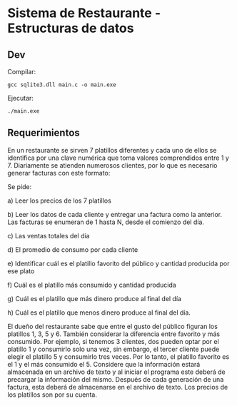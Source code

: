 # Sistema de Restaurante - Estructuras de datos

## Dev
Compilar:
```console
gcc sqlite3.dll main.c -o main.exe
```

Ejecutar:
```console
./main.exe
```
## Requerimientos


En un restaurante se sirven 7 platillos diferentes y cada uno de ellos se identifica por una clave numérica que toma valores comprendidos entre 1 y 7.
Diariamente se atienden numerosos clientes, por lo que es necesario generar facturas con este formato:



Se pide:

a) Leer los precios de los 7 platillos

b) Leer los datos de cada cliente y entregar una factura como la anterior. Las facturas se enumeran de 1 hasta N, desde el comienzo del día.

c) Las ventas totales del día

d) El promedio de consumo por cada cliente

e) Identificar cuál es el platillo favorito del público y cantidad producida por ese plato

f) Cuál es el platillo más consumido y cantidad producida

g) Cuál es el platillo que más dinero produce al final del día

h) Cuál es el platillo que menos dinero produce al final del día.


El dueño del restaurante sabe que entre el gusto del público figuran los platillos 1, 3, 5 y 6.
También considerar la diferencia entre favorito y más consumido. Por ejemplo, si tenemos 3 clientes, dos pueden optar por el platillo 1 y consumirlo solo una vez, sin embargo, el tercer cliente puede elegir el platillo 5 y consumirlo tres veces. Por lo tanto, el platillo favorito es el 1 y el más consumido el 5. Considere que la información estará almacenada en un archivo de texto y al iniciar el programa este deberá de precargar la información del mismo.
Después de cada generación de una factura, esta deberá de almacenarse en el archivo de texto. Los precios de los platillos son por su cuenta.